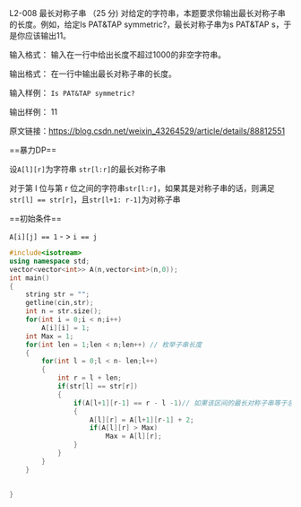 L2-008 最长对称子串 （25 分)
对给定的字符串，本题要求你输出最长对称子串的长度。例如，给定Is PAT&TAP symmetric?，最长对称子串为s PAT&TAP s，于是你应该输出11。

输入格式：
输入在一行中给出长度不超过1000的非空字符串。

输出格式：
在一行中输出最长对称子串的长度。

输入样例：
`Is PAT&TAP symmetric?`

输出样例：
11

原文链接：https://blog.csdn.net/weixin_43264529/article/details/88812551

==暴力DP==

设`A[l][r]`为字符串 `str[l:r]`的最长对称子串

对于第 l 位与第 r 位之间的字符串`str[l:r]`，如果其是对称子串的话，则满足`str[l] == str[r]`，且`str[l+1: r-1]`为对称子串

==初始条件==

`A[i][j] == 1`   - > `i == j`

```c++
#include<isotream>
using namespace std;
vector<vector<int>> A(n,vector<int>(n,0));
int main()
{
    string str = "";
    getline(cin,str);
    int n = str.size();
    for(int i = 0;i < n;i++)
        A[i][i] = 1;
   	int Max = 1;
    for(int len = 1;len < n;len++) // 枚举子串长度
    {
        for(int l = 0;l < n- len;l++)
        {
            int r = l + len;
            if(str[l] == str[r])
            {
                if(A[l+1][r-1] == r - l -1)// 如果该区间的最长对称子串等于总长度
                {
                    A[l][r] = A[l+1][r-1] + 2;
                    if(A[l][r] > Max)
                        Max = A[l][r];
                }
            }
        }
    }    	
        
    
}
```

